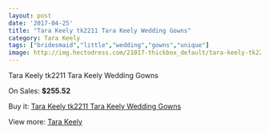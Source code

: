 ```yaml
---
layout: post
date: '2017-04-25'
title: "Tara Keely tk2211 Tara Keely Wedding Gowns"
category: Tara Keely
tags: ["bridesmaid","little","wedding","gowns","unique"]
image: http://img.hectodress.com/21017-thickbox_default/tara-keely-tk2211-tara-keely-wedding-gowns.jpg
---
```

Tara Keely tk2211 Tara Keely Wedding Gowns

On Sales: **$255.52**
<a href="https://www.hectodress.com/tara-keely/9631-tara-keely-tk2211-tara-keely-wedding-gowns.html"><amp-img layout="responsive" width="600" height="600" src="//img.hectodress.com/21017-thickbox_default/tara-keely-tk2211-tara-keely-wedding-gowns.jpg" alt="Tara Keely tk2211 Tara Keely Wedding Gowns 0" /></a>
<a href="https://www.hectodress.com/tara-keely/9631-tara-keely-tk2211-tara-keely-wedding-gowns.html"><amp-img layout="responsive" width="600" height="600" src="//img.hectodress.com/21019-thickbox_default/tara-keely-tk2211-tara-keely-wedding-gowns.jpg" alt="Tara Keely tk2211 Tara Keely Wedding Gowns 1" /></a>
<a href="https://www.hectodress.com/tara-keely/9631-tara-keely-tk2211-tara-keely-wedding-gowns.html"><amp-img layout="responsive" width="600" height="600" src="//img.hectodress.com/21018-thickbox_default/tara-keely-tk2211-tara-keely-wedding-gowns.jpg" alt="Tara Keely tk2211 Tara Keely Wedding Gowns 2" /></a>

Buy it: [Tara Keely tk2211 Tara Keely Wedding Gowns](https://www.hectodress.com/tara-keely/9631-tara-keely-tk2211-tara-keely-wedding-gowns.html "Tara Keely tk2211 Tara Keely Wedding Gowns")

View more: [Tara Keely](https://www.hectodress.com/159-tara-keely "Tara Keely")